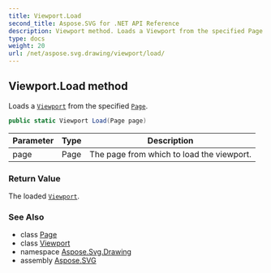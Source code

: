 ```yaml
---
title: Viewport.Load
second_title: Aspose.SVG for .NET API Reference
description: Viewport method. Loads a Viewport from the specified Page
type: docs
weight: 20
url: /net/aspose.svg.drawing/viewport/load/
---
```

## Viewport.Load method

Loads a [`Viewport`](../) from the specified [`Page`](../../page/).

```csharp
public static Viewport Load(Page page)
```

| Parameter | Type | Description |
| --- | --- | --- |
| page | Page | The page from which to load the viewport. |

### Return Value

The loaded [`Viewport`](../).

### See Also

* class [Page](../../page/)
* class [Viewport](../)
* namespace [Aspose.Svg.Drawing](../../../aspose.svg.drawing/)
* assembly [Aspose.SVG](../../../)
